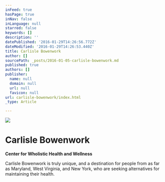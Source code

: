 ```yaml
---
inFeed: true
hasPage: true
inNav: false
inLanguage: null
starred: false
keywords: []
description: ''
datePublished: '2016-01-29T14:26:56.772Z'
dateModified: '2016-01-29T14:26:53.440Z'
title: Carlisle Bowenwork
author: []
sourcePath: _posts/2016-01-05-carlisle-bowenwork.md
published: true
authors: []
publisher:
  name: null
  domain: null
  url: null
  favicon: null
url: carlisle-bowenwork/index.html
_type: Article

---
```

![](https://the-grid-user-content.s3-us-west-2.amazonaws.com/20a2eb34-4482-4d58-8de7-8f5bbe6437d1.jpg)

# Carlisle Bowenwork

**Center for Wholistic Health and Wellness**

Carlisle Bowenwork is truly unique, and a destination for
people from as far as Maryland, West Virginia, and New York, who are seeking
alternatives for maintaining their health.